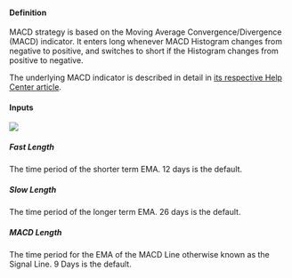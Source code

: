#### Definition

MACD strategy is based on the Moving Average Convergence/Divergence (MACD) indicator. It enters long whenever MACD Histogram changes from negative to positive, and switches to short if the Histogram changes from positive to negative.

The underlying MACD indicator is described in detail in [its respective Help Center article](https://www.tradingview.com/chart/?solution=43000502344).

#### Inputs

![](https://s3.amazonaws.com/cdn.freshdesk.com/data/helpdesk/attachments/production/43266268213/original/kalwdA7iXLpa7JCAgmraUoGx3LF2aLkp0A.png?1635263639)

##### Fast Length

The time period of the shorter term EMA. 12 days is the default.

##### Slow Length

The time period of the longer term EMA. 26 days is the default.

##### MACD Length

The time period for the EMA of the MACD Line otherwise known as the Signal Line. 9 Days is the default.